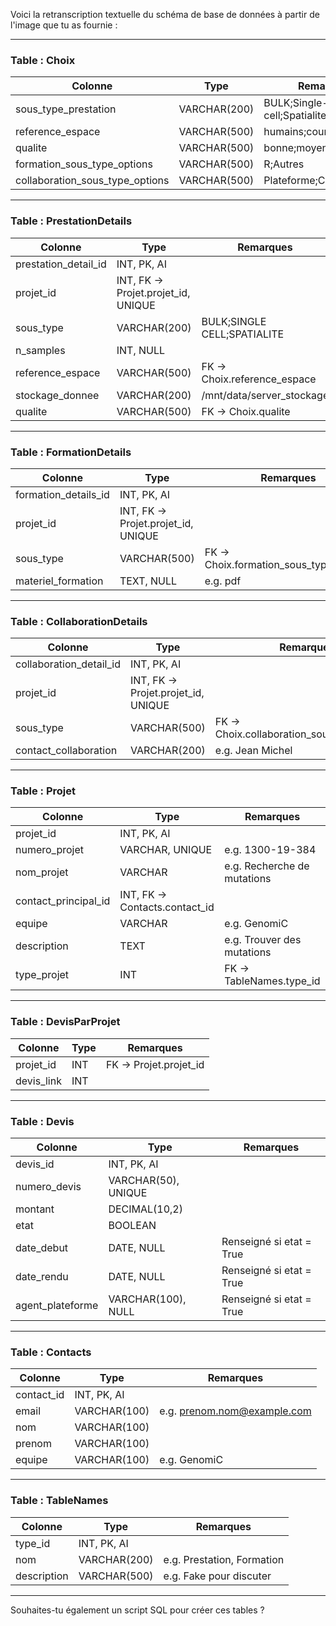 Voici la retranscription textuelle du schéma de base de données à partir de l'image que tu as fournie :

---

### **Table : Choix**

| Colonne                            | Type         | Remarques                   |
| ---------------------------------- | ------------ | --------------------------- |
| sous\_type\_prestation             | VARCHAR(200) | BULK;Single-cell;Spatialite |
| reference\_espace                  | VARCHAR(500) | humains;cours;rocheart      |
| qualite                            | VARCHAR(500) | bonne;moyenne;mauvaise      |
| formation\_sous\_type\_options     | VARCHAR(500) | R;Autres                    |
| collaboration\_sous\_type\_options | VARCHAR(500) | Plateforme;Contact          |

---

### **Table : PrestationDetails**

| Colonne                | Type                                | Remarques                    |
| ---------------------- | ----------------------------------- | ---------------------------- |
| prestation\_detail\_id | INT, PK, AI                         |                              |
| projet\_id             | INT, FK → Projet.projet\_id, UNIQUE |                              |
| sous\_type             | VARCHAR(200)                        | BULK;SINGLE CELL;SPATIALITE  |
| n\_samples             | INT, NULL                           |                              |
| reference\_espace      | VARCHAR(500)                        | FK → Choix.reference\_espace |
| stockage\_donnee       | VARCHAR(200)                        | /mnt/data/server\_stockage   |
| qualite                | VARCHAR(500)                        | FK → Choix.qualite           |

---

### **Table : FormationDetails**

| Colonne                | Type                                | Remarques                                 |
| ---------------------- | ----------------------------------- | ----------------------------------------- |
| formation\_details\_id | INT, PK, AI                         |                                           |
| projet\_id             | INT, FK → Projet.projet\_id, UNIQUE |                                           |
| sous\_type             | VARCHAR(500)                        | FK → Choix.formation\_sous\_type\_options |
| materiel\_formation    | TEXT, NULL                          | e.g. pdf                                  |

---

### **Table : CollaborationDetails**

| Colonne                   | Type                                | Remarques                                     |
| ------------------------- | ----------------------------------- | --------------------------------------------- |
| collaboration\_detail\_id | INT, PK, AI                         |                                               |
| projet\_id                | INT, FK → Projet.projet\_id, UNIQUE |                                               |
| sous\_type                | VARCHAR(500)                        | FK → Choix.collaboration\_sous\_type\_options |
| contact\_collaboration    | VARCHAR(200)                        | e.g. Jean Michel                              |

---

### **Table : Projet**

| Colonne                | Type                           | Remarques                   |
| ---------------------- | ------------------------------ | --------------------------- |
| projet\_id             | INT, PK, AI                    |                             |
| numero\_projet         | VARCHAR, UNIQUE                | e.g. 1300-19-384            |
| nom\_projet            | VARCHAR                        | e.g. Recherche de mutations |
| contact\_principal\_id | INT, FK → Contacts.contact\_id |                             |
| equipe                 | VARCHAR                        | e.g. GenomiC                |
| description            | TEXT                           | e.g. Trouver des mutations  |
| type\_projet           | INT                            | FK → TableNames.type\_id    |

---

### **Table : DevisParProjet**

| Colonne     | Type | Remarques              |
| ----------- | ---- | ---------------------- |
| projet\_id  | INT  | FK → Projet.projet\_id |
| devis\_link | INT  |                        |

---

### **Table : Devis**

| Colonne           | Type                | Remarques                |
| ----------------- | ------------------- | ------------------------ |
| devis\_id         | INT, PK, AI         |                          |
| numero\_devis     | VARCHAR(50), UNIQUE |                          |
| montant           | DECIMAL(10,2)       |                          |
| etat              | BOOLEAN             |                          |
| date\_debut       | DATE, NULL          | Renseigné si etat = True |
| date\_rendu       | DATE, NULL          | Renseigné si etat = True |
| agent\_plateforme | VARCHAR(100), NULL  | Renseigné si etat = True |

---

### **Table : Contacts**

| Colonne     | Type         | Remarques                                                    |
| ----------- | ------------ | ------------------------------------------------------------ |
| contact\_id | INT, PK, AI  |                                                              |
| email       | VARCHAR(100) | e.g. [prenom.nom@example.com](mailto:prenom.nom@example.com) |
| nom         | VARCHAR(100) |                                                              |
| prenom      | VARCHAR(100) |                                                              |
| equipe      | VARCHAR(100) | e.g. GenomiC                                                 |

---

### **Table : TableNames**

| Colonne     | Type         | Remarques                  |
| ----------- | ------------ | -------------------------- |
| type\_id    | INT, PK, AI  |                            |
| nom         | VARCHAR(200) | e.g. Prestation, Formation |
| description | VARCHAR(500) | e.g. Fake pour discuter    |

---

Souhaites-tu également un script SQL pour créer ces tables ?
